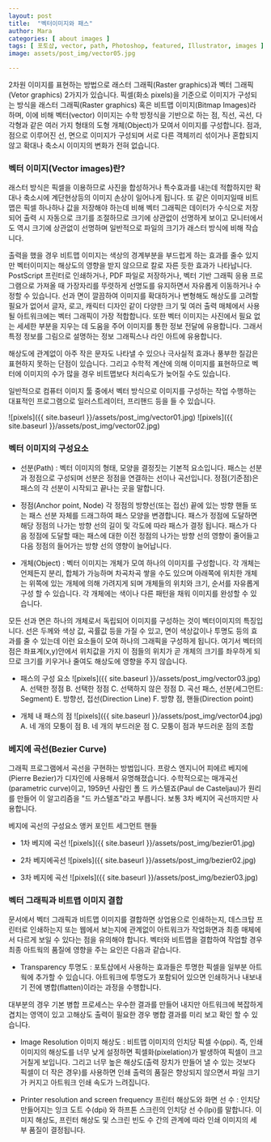 ```yaml
---
layout: post
title:  "벡터이미지와 패스"
author: Mara
categories: [ about images ]
tags: [ 포토샵, vector, path, Photoshop, featured, Illustrator, images ]
image: assets/post_img/vector05.jpg

---
```

2차원 이미지를 표현하는 방법으로 래스터 그래픽(Raster graphics)과 벡터 그래픽(Vetor graphics) 2가지가 있습니다.
픽셀(화소 pixels)을 기준으로 이미지가 구성되는 방식을 래스터 그래픽(Raster graphics) 혹은 비트맵 이미지(Bitmap Images)라 하며, 이에 비해 벡터(vector) 이미지는 수학 방정식을 기반으로 하는 점, 직선, 곡선, 다각형과 같은 여러 가지 형태의 도형 개체(Object)가 모여서 이미지를 구성합니다. 점과, 점으로 이루어진 선, 면으로 이미지가 구성되며 서로 다른 객체끼리 섞이거나 혼합되지 않고 확대나 축소시 이미지의 변화가 전혀 없습니다.

### 벡터 이미지(Vector images)란?

래스터 방식은 픽셀을 이용하므로 사진을 합성하거나 특수효과를 내는데 적합하지만 확대나 축소시에 계단현상등의 이미지 손상이 일어나게 됩니다. 또 같은 이미지일때 비트맵은 픽셀 하나하나 값을 저장해야 하는데 비해 벡터 그래픽은 데이터가 수식으로 저장되어 출력 시 자동으로 크기를 조절하므로 크기에 상관없이 선명하게 보이고 모니터에서도 역시 크기에 상관없이 선명하며 일반적으로 파일의 크기가 래스터 방식에 비해 작습니다.

출력을 했을 경우 비트맵 이미지는 색상의 경계부분을 부드럽게 하는 효과를 줄수 있지만 벡터이미지는 해상도의 영향을 받지 않으므로 칼로 자른 듯한 효과가 나타납니다. PostScript 프린터로 인쇄하거나, PDF 파일로 저장하거나, 벡터 기반 그래픽 응용 프로그램으로 가져올 때 가장자리를 뚜렷하게 선명도를 유지하면서 자유롭게 이동하거나 수정할 수 있습니다.
선과 면이 깔끔하여 이미지를 확대하거나 변형해도 해상도를 고려할 필요가 없어서 글자, 로고, 캐릭터 디자인 같이 다양한 크기 및 여러 출력 매체에서 사용될 아트워크에는 벡터 그래픽이 가장 적합합니다. 또한 벡터 이미지는 사진에서 필요 없는 세세한 부분을 지우는 데 도움을 주어 이미지를 통한 정보 전달에 유용합니다. 그래서 특정 정보를 그림으로 설명하는 정보 그래픽스나 라인 아트에 유용합니다.

해상도에 관계없이 아주 작은 문자도 나타낼 수 있으나 극사실적 효과나 풍부한 질감은 표현하지 못하는 단점이 있습니다. 그리고 수학적 계산에 의해 이미지를 표현하므로 벡터에 이미지의 수가 많을 경우 비트맵보다 처리속도가 늦어질 수도 있습니다.

일반적으로 컴퓨터 이미지 툴 중에서 벡터 방식으로 이미지를 구성하는 작업 수행하는 대표적인 프로그램으로 일러스트레이터, 프리핸드 등을 들 수 있습니다.

![pixels]({{ site.baseurl }}/assets/post_img/vector01.jpg)
![pixels]({{ site.baseurl }}/assets/post_img/vector02.jpg)


### 벡터 이미지의 구성요소

+ 선분(Path) : 벡터 이미지의 형태, 모양을 결정짓는 기본적 요소입니다. 패스는 선분과 정점으로 구성되며 선분은 정점을 연결하는 선이나 곡선입니다. 정점(기준점)은 패스의 각 선분이 시작되고 끝나는 곳을 말합니다.

+ 정점(Anchor point, Node) 각 정점의 방향선(또는 접선) 끝에 있는 방향 핸들 또는 패스 선분 자체를 드래그하여 패스 모양을 변경합니다. 패스가 정점에 도달하면 해당 정점의 나가는 방향 선의 길이 및 각도에 따라 패스가 결정 됩니다. 패스가 다음 정점에 도달할 때는 패스에 대한 이전 정점의 나가는 방향 선의 영향이 줄어들고 다음 정점의 들어가는 방향 선의 영향이 늘어납니다.

+ 개체(Object) : 벡터 이미지는 개체가 모여 하나의 이미지를 구성합니다.
각 개체는 언제든지 분리, 합체가 가능하며 차곡차곡 쌓을 수도 있으며 아래쪽에 위치한 개체는 위쪽에 있는 개체에 의해 가려지게 되며 개체들의 위치와 크기, 순서를 자유롭게 구성 할 수 있습니다. 각 개체에는 색이나 다른 패턴을 채워 이미지를 완성할 수 있습니다.

모든 선과 면은 하나의 개체로서 독립되어 이미지를 구성하는 것이 벡터이미지의 특징입니다. 선은 두께와 색상 값, 곡률값 등을 가질 수 있고, 면이 색상값이나 투명도 등의 효과를 줄 수 있는데 이런 요소들이 모여 하나의 그래픽을 구성하게 됩니다. 여기서 벡터의 점은 좌표계(x,y)안에서 위치값을 가지 이 점들의 위치가 곧 개체의 크기를 좌우하게 되므로 크기를 키우거나 줄여도 해상도에 영향을 주지 않습니다.


+ 패스의 구성 요소
![pixels]({{ site.baseurl }}/assets/post_img/vector03.jpg)
A. 선택한 정점 B. 선택한 정점 C. 선택하지 않은 정점 D. 곡선 패스, 선분(세그먼트: Segment) E. 방향선, 접선(Direction Line) F. 방향 점, 핸들(Direction point)   

+ 개체 내 패스의 점
![pixels]({{ site.baseurl }}/assets/post_img/vector04.jpg)
A. 네 개의 모퉁이 점 B. 네 개의 부드러운 점 C. 모퉁이 점과 부드러운 점의 조합


### 베지에 곡선(Bezier Curve)

그래픽 프로그램에서 곡선을 구현하는 방법입니다. 프랑스 엔지니어 피에르 베지에(Pierre Bezier)가 디자인에 사용해서 유명해졌습니다. 수학적으로는  매개곡선(parametric curve)이고, 1959년 사람인 폴 드 카스텔죠(Paul de Casteljau)가 원리를 만들어 이 알고리즘을 "드 카스텔죠"라고 부릅니다. 보통 3차 베지어 곡선까지만 사용합니다.

베지에 곡선의 구성요소
앵커 포인트 세그먼트 핸들

+ 1차 베지에 곡선
![pixels]({{ site.baseurl }}/assets/post_img/bezier01.jpg)

+ 2차 베지에곡선
![pixels]({{ site.baseurl }}/assets/post_img/bezier02.jpg)

+ 3차 베지에 곡선
![pixels]({{ site.baseurl }}/assets/post_img/bezier03.jpg)


### 벡터 그래픽과 비트맵 이미지 결합

문서에서 벡터 그래픽과 비트맵 이미지를 결합하면 상업용으로 인쇄하는지, 데스크탑 프린터로 인쇄하는지 또는 웹에서 보는지에 관계없이 아트워크가 작업화면과 최종 매체에서 다르게 보일 수 있다는 점을 유의해야 합니다.
벡터와 비트맵을 결합하여 작업할 경우 최종 아트웍의 품질에 영향을 주는 요인은 다음과 같습니다.

+ Transparency 투명도 : 포토샵에서 사용하는 효과들은  투명한 픽셀을 일부분 아트웍에 추가할 수 있습니다. 아트워크에 투명도가 포함되어 있으면 인쇄하거나 내보내기 전에 병합(flatten)이라는 과정을 수행합니다.

대부분의 경우 기본 병합 프로세스는 우수한 결과를 만들어 내지만 아트워크에 복잡하게 겹치는 영역이 있고 고해상도 출력이 필요한 경우 병합 결과를 미리 보고 확인 할 수 있습니다.

+ Image Resolution 이미지 해상도 :  비트맵 이미지의 인치당 픽셀 수(ppi). 즉, 인쇄 이미지의 해상도를 너무 낮게 설정하면 픽셀화(pixelation)가 발생하여 픽셀이 크고 거칠게 보입니다. 그리고 너무 높은 해상도(출력 장치가 만들어 낼 수 있는 것보다 픽셀이 더 작은 경우)를 사용하면 인쇄 출력의 품질은 향상되지 않으면서 파일 크기가 커지고 아트워크 인쇄 속도가 느려집니다.

+ Printer resolution and screen frequency 프린터 해상도와 화면 선 수 : 인치당 만들어지는 잉크 도트 수(dpi) 와 하프톤 스크린의 인치당 선 수(lpi)를 말합니다. 이미지 해상도, 프린터 해상도 및 스크린 빈도 수 간의 관계에 따라 인쇄 이미지의 세부 품질이 결정됩니다.
